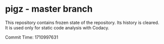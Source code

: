 # pigz - master branch

This repository contains frozen state of the repository.
Its history is cleared. It is used only for static code
analysis with Codacy.

Commit Time: 1710997631